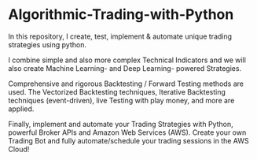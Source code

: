 # Algorithmic-Trading-with-Python

In this repository, I create, test, implement & automate unique  trading strategies using python.

I combine simple and also more complex Technical Indicators and we will also create Machine Learning- and Deep Learning- powered Strategies.

Comprehensive and rigorous Backtesting / Forward Testing methods are used. The Vectorized Backtesting techniques, Iterative Backtesting techniques (event-driven), live Testing with play money, and more are applied.

Finally,  implement and automate your Trading Strategies with Python, powerful Broker APIs and Amazon Web Services (AWS). Create your own Trading Bot and fully automate/schedule your trading sessions in the AWS Cloud!
